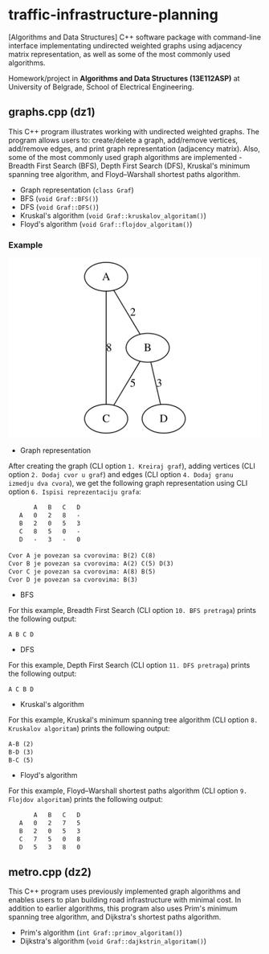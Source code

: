 # traffic-infrastructure-planning
[Algorithms and Data Structures] C++ software package with command-line interface implementating undirected weighted graphs using adjacency matrix representation, as well as some of the most commonly used algorithms.

Homework/project in **Algorithms and Data Structures (13E112ASP)** at University of Belgrade, School of Electrical Engineering.

## graphs.cpp (dz1)

This C++ program illustrates working with undirected weighted graphs. The program allows users to: create/delete a graph, add/remove vertices, add/remove edges, and print graph representation (adjacency matrix). Also, some of the most commonly used graph algorithms are implemented - Breadth First Search (BFS), Depth First Search (DFS), Kruskal's minimum spanning tree algorithm, and Floyd–Warshall shortest paths algorithm.

* Graph representation (`class Graf`)
* BFS (`void Graf::BFS()`)
* DFS (`void Graf::DFS()`)
* Kruskal's algorithm (`void Graf::kruskalov_algoritam()`)
* Floyd's algorithm (`void Graf::flojdov_algoritam()`)

### Example

![example](tests/example.svg)

* Graph representation

After creating the graph (CLI option `1. Kreiraj graf`), adding vertices (CLI option `2. Dodaj cvor u graf`) and edges (CLI option `4. Dodaj granu izmedju dva cvora`), we get the following graph representation using CLI option `6. Ispisi reprezentaciju grafa`:

```
       A   B   C   D
   A   0   2   8   -
   B   2   0   5   3
   C   8   5   0   -
   D   -   3   -   0

Cvor A je povezan sa cvorovima: B(2) C(8)
Cvor B je povezan sa cvorovima: A(2) C(5) D(3)
Cvor C je povezan sa cvorovima: A(8) B(5)
Cvor D je povezan sa cvorovima: B(3)
```

* BFS

For this example, Breadth First Search (CLI option `10. BFS pretraga`) prints the following output:

```
A B C D
```

* DFS

For this example, Depth First Search (CLI option `11. DFS pretraga`) prints the following output:

```
A C B D
```

* Kruskal's algorithm

For this example, Kruskal's minimum spanning tree algorithm (CLI option `8. Kruskalov algoritam`) prints the following output:

```
A-B (2)
B-D (3)
B-C (5)
```

* Floyd's algorithm

For this example, Floyd–Warshall shortest paths algorithm (CLI option `9. Flojdov algoritam`) prints the following output:

```
       A   B   C   D
   A   0   2   7   5
   B   2   0   5   3
   C   7   5   0   8
   D   5   3   8   0
```

## metro.cpp (dz2)

This C++ program uses previously implemented graph algorithms and enables users to plan building road infrastructure with minimal cost. In addition to earlier algorithms, this program also uses Prim's minimum spanning tree algorithm, and Dijkstra's shortest paths algorithm.

* Prim's algorithm (`int Graf::primov_algoritam()`)
* Dijkstra's algorithm (`void Graf::dajkstrin_algoritam()`)
